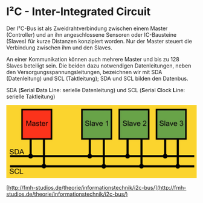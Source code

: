 # I²C - Inter-Integrated Circuit



Der I²C-Bus ist als Zweidrahtverbindung zwischen einem Master (Controller) und an ihn angeschlossene Sensoren oder IC-Bausteine (Slaves) für kurze Distanzen konzipiert worden. Nur der Master steuert die Verbindung zwischen ihm und den Slaves.

An einer Kommunikation können auch mehrere Master und bis zu 128 Slaves beteiligt sein. Die beiden dazu notwendigen Datenleitungen, neben den Versorgungsspannungsleitungen, bezeichnen wir mit SDA (Datenleitung) und SCL (Taktleitung); SDA und SCL bilden den Datenbus.



SDA (**S**erial **D**ata **L**ine: serielle Datenleitung) und SCL (**S**erial **C**lock **L**ine: serielle Taktleitung)

![](../../.gitbook/assets/grafik.png)

[http://fmh-studios.de/theorie/informationstechnik/i2c-bus/](http://fmh-studios.de/theorie/informationstechnik/i2c-bus/)

